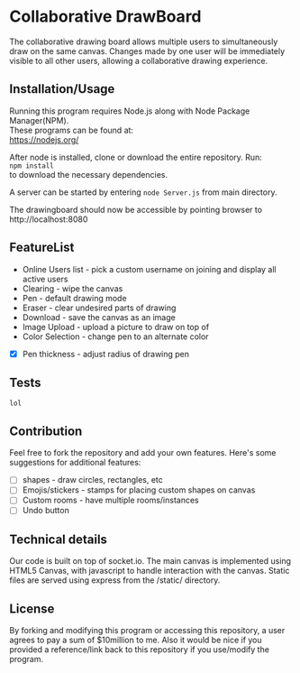 # Collaborative DrawBoard

The collaborative drawing board allows multiple users to simultaneously draw on the same canvas.
Changes made by one user will be immediately visible to all other users, allowing a collaborative drawing experience.


## Installation/Usage

Running this program requires Node.js along with Node Package Manager(NPM).  
These programs can be found at:  
https://nodejs.org/

After node is installed, clone or download the entire repository.
Run:  
`npm install`  
to download the necessary dependencies.  

A server can be started by entering `node Server.js` from main directory.

The drawingboard should now be accessible by pointing browser to
http://localhost:8080


## FeatureList
* Online Users list - pick a custom username on joining and display all active users
* Clearing - wipe the canvas
* Pen - default drawing mode
* Eraser - clear undesired parts of drawing
* Download - save the canvas as an image
* Image Upload - upload a picture to draw on top of
* Color Selection - change pen to an alternate color
- [x] Pen thickness - adjust radius of drawing pen


## Tests

`lol`

## Contribution

Feel free to fork the repository and add your own features. Here's some suggestions for additional features:
- [ ] shapes - draw circles, rectangles, etc
- [ ] Emojis/stickers - stamps for placing custom shapes on canvas
- [ ] Custom rooms - have multiple rooms/instances
- [ ] Undo button

## Technical details

Our code is built on top of socket.io.
The main canvas is implemented using HTML5 Canvas, with javascript to handle interaction with the canvas.
Static files are served using express from the /static/ directory.

## License

By forking and modifying this program or accessing this repository, a user agrees to pay a sum of $10million to me.
Also it would be nice if you provided a reference/link back to this repository if you use/modify the program.